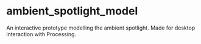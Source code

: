 # ambient_spotlight_model
An interactive prototype modelling the ambient spotlight. Made for desktop interaction with Processing.
